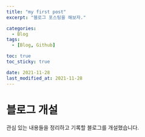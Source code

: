 ```yaml
---
title: "my first post"
excerpt: "블로그 포스팅을 해보자."

categories:
  - Blog
tags:
  - [Blog, Github]

toc: true
toc_sticky: true

date: 2021-11-28
last_modified_at: 2021-11-28
---
```


# 블로그 개설

관심 있는 내용들을 정리하고 기록할 블로그를 개설했습니다.
